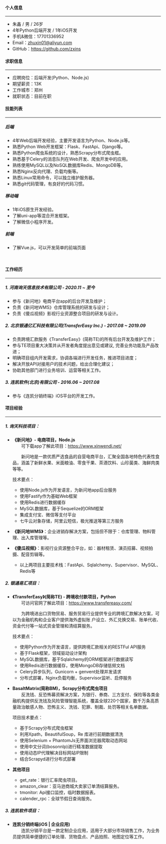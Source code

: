 #### 个人信息  
---  
* 朱鑫 / 男 / 26岁
* 4年Python后端开发 / 1年iOS开发
* 手机&微信：17701336952
* Email：<zhuxin01@aliyun.com>
* GitHub：<https://github.com/zxins>


#### 求职信息
---  
* 应聘岗位：后端开发(Python、Node.js)  
* 期望薪资：13K  
* 工作城市：郑州   
* 就职状态：目前在职

#### 技能列表
---
##### 后端  
* 4年Web后端开发经验，主要开发语言为Python、Node.js等。
* 熟悉Python Web开发框架：Flask、FastApi、Django等。
* 熟悉Python爬虫系统的设计，熟悉Scrapy分布式爬虫框。
* 熟悉基于Celery的消息队列在Web开发、爬虫开发中的应用。
* 熟练使用MySQL以及NoSQL数据库Redis、MongoDB等。
* 熟悉Nginx反向代理、负载均衡等。
* 熟悉Linux常用命令，可以独立维护服务器。
* 熟悉git代码管理，有良好的代码习惯。 

##### 移动端  
* 1年iOS原生开发经验。
* 了解uni-app等混合开发框架。
* 了解微信小程序开发。  

##### 前端  
* 了解Vue.js，可以开发简单的前端页面

<br>  

#### 工作经历
---
##### 1. 河南询天信息技术有限公司 - 2020.11 ~ 至今
- 参与《新问地》电商平台app的后台开发及维护；
- 负责《新问地WMS》仓库管理系统的研发与设计；
- 负责《傻瓜视频》影视行业资源整合项目的研发与设计。

##### 2. 北京银通亿汇科技有限公司(TransferEasy Inc.) - 2017.08 ~ 2019.09  
- 负责跨境汇款服务《TransferEasy》(简称TE)的所有后台开发及维护工作；
- 参与TE项目重大决策并从开发者角度提出意见或建议, 完善业务功能及产品改进；
- 明确项目组内开发需求，协调各端进行开发任务，推进项目进度；
- 解决开放API对接用户的技术问题，给出合理化建议；
- 协助其他部门进行业务培训、运营等相关工作。

##### 3. 连凯软件(北京)有限公司 - 2016.06 ~ 2017.08  
- 参与《连凯分销终端》iOS平台的开发工作。



#### 项目经验
---
##### 1. 询天科技项目：
- **《新问地》- 电商项目，Node.js**  
  &emsp;&emsp;可下载app了解此项目：https://www.xinwendi.net/
    
  &emsp;&emsp;新问地是一款优质严选食品的自营电商平台，汇聚全国各地特色代表性食品，涵盖了新鲜水果、米面粮油、零食干果、茶酒饮料、山珍菌类、海鲜肉类等等。  

  技术要点：
  * 使用Node.js作为开发语言，为新问地app后台服务
  * 使用Fastify作为基础Web框架
  * 使用Redis进行数据缓存
  * MySQL数据库，基于Sequelize的ORM框架
  * 集成支付宝、微信等支付平台
  * 七牛云对象存储，阿里云短信，极光推送等第三方服务
  
- **《新问地WMS》**：企业进销存解决方案，包括但不限于：仓库管理、物料管理、出入库管理等。  
  
- **《傻瓜视频》**：影视行业资源整合平台，如：器材租赁、演员招募、视频拍摄、配音剪辑等。  
    * 以上两项目主要技术栈：FastApi、Sqlalchemy、Supervisor、MySQL、Redis等

##### 2. 银通易汇项目：

- **《TransferEasy》(简称TE) - 跨境收付款项目，Python**  
  &emsp;&emsp;可访问官网了解此项目：https://www.transfereasy.com/  
  
  &emsp;&emsp;为跨境进出口货物贸易、服务贸易行业提供专业的跨境汇款解决方案，可以为金融机构和企业客户提供海外虚拟账 户设立、外汇兑换交易、账单代收、资金代付等一站式资金管理和清结算服务。  

  技术要点：  
  * 使用Python作为开发语言，提供跨境汇款相关的RESTFul API服务
  * 基于Flask框架，领域驱动设计架构
  * MySQL数据库，基于Sqlalchemy的ORM框架进行数据读写
  * 使用Redis进行数据缓存，使用MongoDB存储低频文档
  * Celery异步队列，Gunicorn + genvent处理并发请求
  * 分布式部署，Nginx负载均衡，Supervisor监听、启停服务


- **BasaltMatrix(简称BM)，Scrapy分布式爬虫项目**  
  &emsp;&emsp;反洗钱、反恐怖募资解决方案，为银行、券商、三方支付、保险等各类金融机构提供反洗钱及风险管理智能系统，覆盖全球220个国家，数千万条高质量政治敏感人物、恐怖主义、洗钱、犯罪、制裁、处罚等相关名单数据。

  项目技术要点：
  * 基于Scrapy分布式爬虫框架 
  * 利用Xpath，BeautifulSoup，Re 库进行前期数据清洗
  * 使用Selenium + PhantomJs无界面浏览器爬取动态网站
  * 使用中文分词(bosonnlp)进行精准数据提取
  * 使用动态IP代理解决目标网站IP限制
  * 结合Scrapyd进行分布式部署

- **其他项目**  
  * get_rate：银行汇率爬虫项目。
  * amazon_clear：亚马逊商城大卖家订单清结算服务。
  * tmonitor: Api接口监控，临时数据报表。
  * calender_rpc：全球节假日查询服务。


##### 3. 连凯软件项目：  
- **连凯分销终端(iOS | 企业应用)**  
  &emsp;&emsp;连凯分销平台是一款定制企业应用，适用于大部分市场销售工作，为业务员提供简单便捷的订单处理、货物盘点、产品拍照、地图定位等工作。
	
